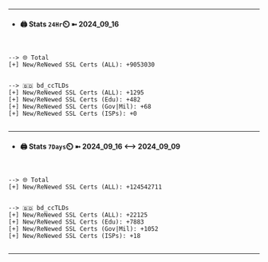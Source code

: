 

---
- #### 🖨️ **Stats** `24Hr`⏲️ ➼ 2024_09_16
```console


--> 🌐 Total
[+] New/ReNewed SSL Certs (ALL): +9053030


--> 🇧🇩 bd_ccTLDs
[+] New/ReNewed SSL Certs (ALL): +1295
[+] New/ReNewed SSL Certs (Edu): +482
[+] New/ReNewed SSL Certs (Gov|Mil): +68
[+] New/ReNewed SSL Certs (ISPs): +0


```

---
- #### 🖨️ **Stats** `7Days`⏲️ ➼ 2024_09_16 <--> 2024_09_09
```console


--> 🌐 Total
[+] New/ReNewed SSL Certs (ALL): +124542711


--> 🇧🇩 bd_ccTLDs
[+] New/ReNewed SSL Certs (ALL): +22125
[+] New/ReNewed SSL Certs (Edu): +7883
[+] New/ReNewed SSL Certs (Gov|Mil): +1052
[+] New/ReNewed SSL Certs (ISPs): +18


```

---

